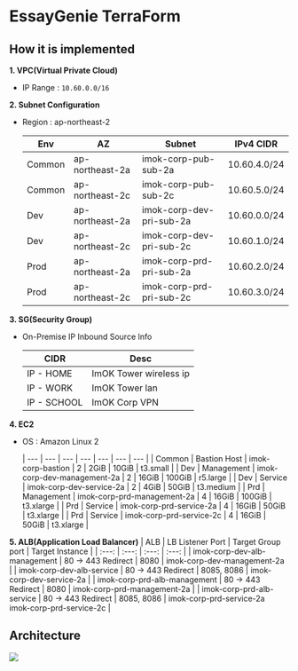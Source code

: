 # EssayGenie TerraForm

## How it is implemented
**1. VPC(Virtual Private Cloud)**
- IP Range : `10.60.0.0/16`
    
**2. Subnet Configuration**
- Region : ap-northeast-2

  | Env | AZ | Subnet | IPv4 CIDR |
  | --- | --- | --- | --- |
  | Common | ap-northeast-2a | imok-corp-pub-sub-2a | 10.60.4.0/24 |
  | Common | ap-northeast-2c | imok-corp-pub-sub-2c | 10.60.5.0/24 |
  | Dev | ap-northeast-2a | imok-corp-dev-pri-sub-2a | 10.60.0.0/24 |
  | Dev | ap-northeast-2c | imok-corp-dev-pri-sub-2c | 10.60.1.0/24 |
  | Prod | ap-northeast-2a | imok-corp-prd-pri-sub-2a | 10.60.2.0/24 |
  | Prod | ap-northeast-2c | imok-corp-prd-pri-sub-2c | 10.60.3.0/24 |
  
**3. SG(Security Group)**
- On-Premise IP Inbound Source Info
  
  | CIDR | Desc |
  | --- | --- |
  | IP - HOME | ImOK Tower wireless ip |
  | IP - WORK | ImOK Tower lan |
  | IP - SCHOOL | ImOK Corp VPN |
    
**4. EC2**
- OS : Amazon Linux 2

  | --- | --- | --- | --- | --- | --- | --- |
  | Common | Bastion Host | imok-corp-bastion | 2 | 2GiB | 10GiB | t3.small |
  | Dev | Management | imok-corp-dev-management-2a | 2 | 16GiB | 100GiB | r5.large |
  | Dev | Service | imok-corp-dev-service-2a | 2 | 4GiB | 50GiB | t3.medium |
  | Prd | Management | imok-corp-prd-management-2a | 4 | 16GiB | 100GiB | t3.xlarge |
  | Prd | Service | imok-corp-prd-service-2a | 4 | 16GiB | 50GiB | t3.xlarge |
  | Prd | Service | imok-corp-prd-service-2c | 4 | 16GiB | 50GiB | t3.xlarge |

**5. ALB(Application Load Balancer)**
  | ALB | LB Listener Port | Target Group port | Target Instance |
  | :---: | :---: | :---: | :---: |
  | imok-corp-dev-alb-management | 80 -> 443 Redirect | 8080 | imok-corp-dev-management-2a |
  | imok-corp-dev-alb-service | 80 -> 443 Redirect | 8085, 8086 | imok-corp-dev-service-2a |
  | imok-corp-prd-alb-management | 80 -> 443 Redirect | 8080 | imok-corp-prd-management-2a |
  | imok-corp-prd-alb-service | 80 -> 443 Redirect | 8085, 8086 | imok-corp-prd-service-2a</br> imok-corp-prd-service-2c |
    

## Architecture
<img src="https://user-images.githubusercontent.com/44595181/201484828-2bf02dec-2ef2-4f07-b62f-c4c3164906ee.png"/>

